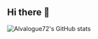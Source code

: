 ## Hi there 👋
![Alvalogue72's GitHub stats](https://github-readme-stats.vercel.app/api?username=alvalogue72&show_icons=true&theme=radical)

<!--
**Alvalogue72/Alvalogue72** is a ✨ _special_ ✨ repository because its `README.md` (this file) appears on your GitHub profile.

Here are some ideas to get you started:

- 🔭 I’m currently working on ...
- 🌱 I’m currently learning ...
- 👯 I’m looking to collaborate on ...
- 🤔 I’m looking for help with ...
- 💬 Ask me about ...
- 📫 How to reach me: ...
- 😄 Pronouns: ...
- ⚡ Fun fact: ...
-->
